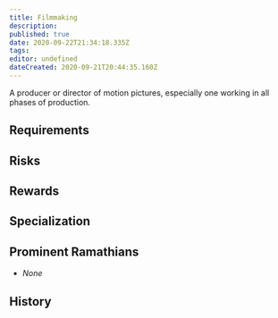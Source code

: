 ```yaml
---
title: Filmmaking
description: 
published: true
date: 2020-09-22T21:34:18.335Z
tags: 
editor: undefined
dateCreated: 2020-09-21T20:44:35.160Z
---
```


A producer or director of motion pictures, especially one working in all phases of production.

## Requirements

## Risks

## Rewards

## Specialization

## Prominent Ramathians

- *None*

## History